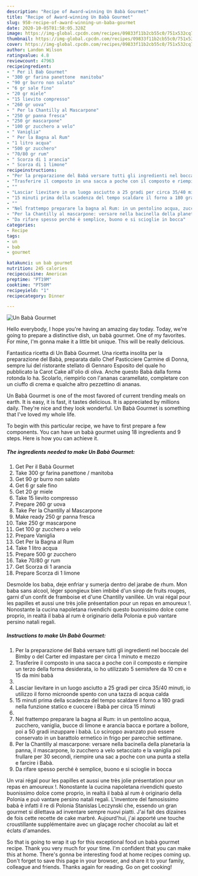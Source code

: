 ```yaml
---
description: "Recipe of Award-winning Un Babà Gourmet"
title: "Recipe of Award-winning Un Babà Gourmet"
slug: 950-recipe-of-award-winning-un-baba-gourmet
date: 2020-10-05T01:58:05.328Z
image: https://img-global.cpcdn.com/recipes/09833f11b2cb55c0/751x532cq70/un-baba-gourmet-recipe-main-photo.jpg
thumbnail: https://img-global.cpcdn.com/recipes/09833f11b2cb55c0/751x532cq70/un-baba-gourmet-recipe-main-photo.jpg
cover: https://img-global.cpcdn.com/recipes/09833f11b2cb55c0/751x532cq70/un-baba-gourmet-recipe-main-photo.jpg
author: Landon Wilson
ratingvalue: 4.8
reviewcount: 47963
recipeingredient:
- " Per il Bab Gourmet"
- "300 gr farina panettone  manitoba"
- "90 gr burro non salato"
- "6 gr sale fino"
- "20 gr miele"
- "15 lievito compresso"
- "260 gr uova"
- " Per la Chantilly al Mascarpone"
- "250 gr panna fresca"
- "250 gr mascarpone"
- "100 gr zucchero a velo"
- " Vaniglia"
- " Per la Bagna al Rum"
- "1 litro acqua"
- "500 gr zucchero"
- "70/80 gr rum"
- " Scorza di 1 arancia"
- " Scorza di 1 limone"
recipeinstructions:
- "Per la preparazione del Babá versare tutti gli ingredienti nel boccale del Bimby o del Carter ed impastare per circa 1 minuto e mezzo"
- "Trasferire il composto in una sacca a poche con il composto e riempire un terzo della forma desiderata, io ho utilizzato 5 semisfere da 10 cm e 15 da mini babà"
- ""
- "Lasciar lievitare in un luogo asciutto a 25 gradi per circa 35/40 minuti, io utilizzo il forno microonde spento con una tazza di acqua calda"
- "15 minuti prima della scadenza del tempo scaldare il forno a 180 gradi nella funzione statico e cuocere i Babà per circa 15 minuti"
- ""
- "Nel frattempo preparare la bagna al Rum: in un pentolino acqua, zucchero, vaniglia, bucce di limone e arancia bacca e portare a bollore, poi a 50 gradi inzuppare i babà. Lo sciroppo avanzato può essere conservato in un barattolo ermetico in frigo per parecchie settimane."
- "Per la Chantilly al mascarpone: versare nella bacinella della planetaria la panna, il mascarpone, lo zucchero a velo setacciato e la vaniglia poi frullare per 30 secondi, riempire una sac a poche con una punta a stella e farcire i Babà."
- "Da rifare spesso perché è semplice, buono e si scioglie in bocca"
categories:
- Recipe
tags:
- un
- bab
- gourmet

katakunci: un bab gourmet 
nutrition: 245 calories
recipecuisine: American
preptime: "PT19M"
cooktime: "PT50M"
recipeyield: "1"
recipecategory: Dinner

---
```



![Un Babà Gourmet](https://img-global.cpcdn.com/recipes/09833f11b2cb55c0/751x532cq70/un-baba-gourmet-recipe-main-photo.jpg)

Hello everybody, I hope you're having an amazing day today. Today, we're going to prepare a distinctive dish, un babà gourmet. One of my favorites. For mine, I'm gonna make it a little bit unique. This will be really delicious.

Fantastica ricetta di Un Babà Gourmet. Una ricetta insolita per la preparazione del Babà, preparata dallo Chef Pasticciere Carmine di Donna, sempre lui del ristorante stellato di Gennaro Esposito del quale ho pubblicato la Carot Cake all&#39;olio di oliva. Anche questo Babà dalla forma rotonda lo ha. Scolarlo, riempirlo con l&#39;ananas caramellato, completare con un ciuffo di crema e qualche altro pezzettino di ananas.

Un Babà Gourmet is one of the most favored of current trending meals on earth. It is easy, it is fast, it tastes delicious. It is appreciated by millions daily. They're nice and they look wonderful. Un Babà Gourmet is something that I've loved my whole life.


To begin with this particular recipe, we have to first prepare a few components. You can have un babà gourmet using 18 ingredients and 9 steps. Here is how you can achieve it.

<!--inarticleads1-->

##### The ingredients needed to make Un Babà Gourmet:

1. Get  Per il Babà Gourmet
1. Take 300 gr farina panettone / manitoba
1. Get 90 gr burro non salato
1. Get 6 gr sale fino
1. Get 20 gr miele
1. Take 15 lievito compresso
1. Prepare 260 gr uova
1. Take  Per la Chantilly al Mascarpone
1. Make ready 250 gr panna fresca
1. Take 250 gr mascarpone
1. Get 100 gr zucchero a velo
1. Prepare  Vaniglia
1. Get  Per la Bagna al Rum
1. Take 1 litro acqua
1. Prepare 500 gr zucchero
1. Take 70/80 gr rum
1. Get  Scorza di 1 arancia
1. Prepare  Scorza di 1 limone


Desmolde los baba, deje enfriar y sumerja dentro del jarabe de rhum. Mon baba sans alcool, léger spongieux bien imbibé d&#39;un sirop de fruits rouges, garni d&#39;un confit de framboise et d&#39;une Chantilly vanillée. Un vrai régal pour les papilles et aussi une très jolie présentation pour un repas en amoureux !. Nonostante la cucina napoletana rivendichi questo buonissimo dolce come proprio, in realtà il babà al rum è originario della Polonia e può vantare persino natali regali. 

<!--inarticleads2-->

##### Instructions to make Un Babà Gourmet:

1. Per la preparazione del Babá versare tutti gli ingredienti nel boccale del Bimby o del Carter ed impastare per circa 1 minuto e mezzo
1. Trasferire il composto in una sacca a poche con il composto e riempire un terzo della forma desiderata, io ho utilizzato 5 semisfere da 10 cm e 15 da mini babà
1. 
1. Lasciar lievitare in un luogo asciutto a 25 gradi per circa 35/40 minuti, io utilizzo il forno microonde spento con una tazza di acqua calda
1. 15 minuti prima della scadenza del tempo scaldare il forno a 180 gradi nella funzione statico e cuocere i Babà per circa 15 minuti
1. 
1. Nel frattempo preparare la bagna al Rum: in un pentolino acqua, zucchero, vaniglia, bucce di limone e arancia bacca e portare a bollore, poi a 50 gradi inzuppare i babà. Lo sciroppo avanzato può essere conservato in un barattolo ermetico in frigo per parecchie settimane.
1. Per la Chantilly al mascarpone: versare nella bacinella della planetaria la panna, il mascarpone, lo zucchero a velo setacciato e la vaniglia poi frullare per 30 secondi, riempire una sac a poche con una punta a stella e farcire i Babà.
1. Da rifare spesso perché è semplice, buono e si scioglie in bocca


Un vrai régal pour les papilles et aussi une très jolie présentation pour un repas en amoureux !. Nonostante la cucina napoletana rivendichi questo buonissimo dolce come proprio, in realtà il babà al rum è originario della Polonia e può vantare persino natali regali. L&#39;inventore del famosissimo babà è infatti il re di Polonia Stanislas Leczynski che, essendo un gran gourmet si dilettava ad inventare sempre nuovi piatti. J&#39;ai fait des dizaines de fois cette recette de cake marbré. Aujourd&#39;hui, j&#39;ai apporté une touche croustillante supplémentaire avec un glaçage rocher chocolat au lait et éclats d&#39;amandes. 

So that is going to wrap it up for this exceptional food un babà gourmet recipe. Thank you very much for your time. I'm confident that you can make this at home. There's gonna be interesting food at home recipes coming up. Don't forget to save this page in your browser, and share it to your family, colleague and friends. Thanks again for reading. Go on get cooking!
